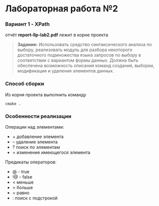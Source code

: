 # Лабораторная работа №2

### Вариант 1 - XPath

отчёт **report-llp-lab2.pdf** лежит в корне проекта

> **Задание:** Использовать средство синтаксического анализа по выбору, реализовать модуль для разбора некоторого достаточного подмножества языка запросов по выбору в соответствии с вариантом формы данных. Должна быть обеспечена возможность описания команд создания, выборки, модификации и удаления элементов данных.

### Способ сборки 

Из корня проекта выполнить команду

```text
cmake .
``` 

### Особенности реализации

Операции над элементами:

* \+ добавление элемента
* – удаление элемента
* ? поиск по элементам
*	= изменение имеющегося элемента

Предикаты операторов:

* @ - true
* !@ - false 
* < меньше
* \> больше 
* = равно
* <field>:<value> поиск с подстрокой
